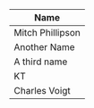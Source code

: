 
| Name | 
| ---  | 
| Mitch Phillipson | 
| Another Name |
| A third name |
| KT |
| Charles Voigt |

